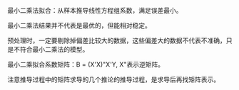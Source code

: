 最小二乘法拟合：从样本推导线性方程组系数，满足误差最小。

最小二乘法结果并不代表是最优的，但能相对稳定。

预处理时，一定要剔除掉偏差比较大的数据，这些偏差大的数据不代表不准确，只是不符合最小二乘法的模型。

最小二乘拟合系数矩阵：B = (X'X)"X'Y, X"表示逆矩阵。

注意推导过程中的矩阵求导的几个推论的推导过程，是求导后再找矩阵表示。
